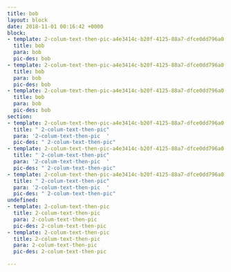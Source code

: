 ```yaml
---
title: bob
layout: block
date: 2018-11-01 00:16:42 +0000
block:
- template: 2-colum-text-then-pic-a4e3414c-b20f-4125-88a7-dfce0dd796a0
  title: bob
  para: bob
  pic-des: bob
- template: 2-colum-text-then-pic-a4e3414c-b20f-4125-88a7-dfce0dd796a0
  title: bob
  para: bob
  pic-des: bob
- template: 2-colum-text-then-pic-a4e3414c-b20f-4125-88a7-dfce0dd796a0
  title: bob
  para: bob
  pic-des: bob
section:
- template: 2-colum-text-then-pic-a4e3414c-b20f-4125-88a7-dfce0dd796a0
  title: " 2-colum-text-then-pic"
  para: '2-colum-text-then-pic  '
  pic-des: " 2-colum-text-then-pic"
- template: 2-colum-text-then-pic-a4e3414c-b20f-4125-88a7-dfce0dd796a0
  title: " 2-colum-text-then-pic"
  para: '2-colum-text-then-pic  '
  pic-des: " 2-colum-text-then-pic"
- template: 2-colum-text-then-pic-a4e3414c-b20f-4125-88a7-dfce0dd796a0
  title: " 2-colum-text-then-pic"
  para: '2-colum-text-then-pic  '
  pic-des: " 2-colum-text-then-pic"
undefined:
- template: 2-colum-text-then-pic
  title: 2-colum-text-then-pic
  para: 2-colum-text-then-pic
  pic-des: 2-colum-text-then-pic
- template: 2-colum-text-then-pic
  title: 2-colum-text-then-pic
  para: 2-colum-text-then-pic
  pic-des: 2-colum-text-then-pic

---
```

